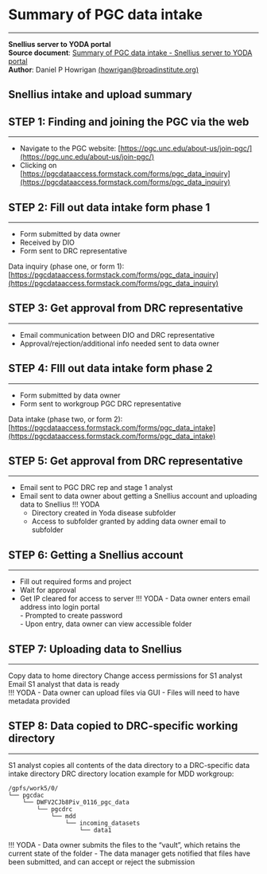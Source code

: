 # Summary of PGC data intake
***
**Snellius server to YODA portal** <br>
**Source document**: [Summary of PGC data intake - Snellius server to YODA portal](https://docs.google.com/document/d/1VGSvFdKB4S-Tox3COG8II5Q340JXvrfE7RyQ9G9fByg/edit?tab=t.0) <br>
**Author**: Daniel P Howrigan [(howrigan@broadinstitute.org)](mailto:howrigan@broadinstitute.org)

## Snellius intake and upload summary

## STEP 1: Finding and joining the PGC via the web
***
- Navigate to the PGC website: [https://pgc.unc.edu/about-us/join-pgc/](https://pgc.unc.edu/about-us/join-pgc/) 
- Clicking on [https://pgcdataaccess.formstack.com/forms/pgc_data_inquiry](https://pgcdataaccess.formstack.com/forms/pgc_data_inquiry)

## STEP 2: Fill out data intake form phase 1
***
- Form submitted by data owner
- Received by DIO <br>
- Form sent to DRC representative <br>

Data inquiry (phase one, or form 1):
[https://pgcdataaccess.formstack.com/forms/pgc_data_inquiry](https://pgcdataaccess.formstack.com/forms/pgc_data_inquiry)


## STEP 3: Get approval from DRC representative
***
- Email communication between DIO and DRC representative
- Approval/rejection/additional info needed sent to data owner

## STEP 4: FIll out data intake form phase 2
***
- Form submitted by data owner
- Form sent to workgroup PGC DRC representative

Data intake (phase two, or form 2):
[https://pgcdataaccess.formstack.com/forms/pgc_data_intake](https://pgcdataaccess.formstack.com/forms/pgc_data_intake)

## STEP 5: Get approval from DRC representative
***
- Email sent to PGC DRC rep and  stage 1 analyst
- Email sent to data owner about getting a Snellius account and uploading data to Snellius
!!! YODA
    - Directory created in Yoda disease subfolder <br>
    - Access to subfolder granted by adding data owner email to subfolder

## STEP 6: Getting a Snellius account
***
- Fill out required forms and project
- Wait for approval
- Get IP cleared for access to server
!!! YODA
      - Data owner enters email address into login portal<br>
      - Prompted to create password<br>
      - Upon entry, data owner can view accessible folder <br>

## STEP 7: Uploading data to Snellius
***
Copy data to home directory
Change access permissions for S1 analyst
Email S1 analyst that data is ready<br>
!!! YODA
      - Data owner can upload files via GUI
      - Files will need to have metadata provided

## STEP 8: Data copied to DRC-specific working directory
***
S1 analyst copies all contents of the data directory to a DRC-specific data intake directory
DRC directory location example for MDD workgroup:
```
/gpfs/work5/0/
└── pgcdac
    └── DWFV2CJb8Piv_0116_pgc_data
        └── pgcdrc
            └── mdd
                └── incoming_datasets
                    └── data1

```
!!! YODA
      - Data owner submits the files to the “vault”, which retains the current state of the folder
      - The data manager gets notified that files have been submitted, and can accept or reject the submission
